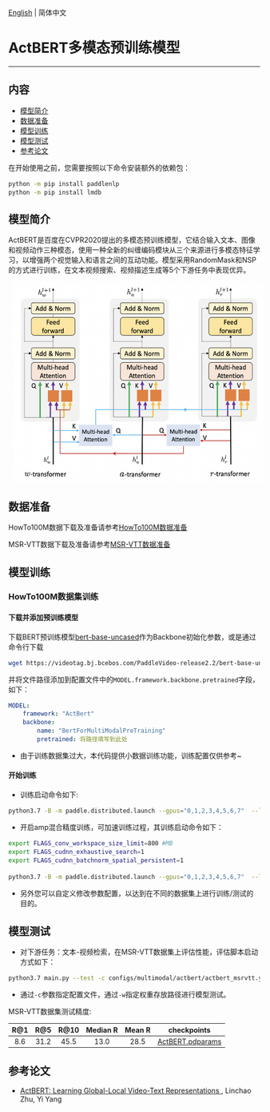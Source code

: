 [English](../../../en/model_zoo/multimodal/actbert.md) | 简体中文

# ActBERT多模态预训练模型

---
## 内容

- [模型简介](#模型简介)
- [数据准备](#数据准备)
- [模型训练](#模型训练)
- [模型测试](#模型测试)
- [参考论文](#参考论文)

在开始使用之前，您需要按照以下命令安装额外的依赖包：
```bash
python -m pip install paddlenlp
python -m pip install lmdb
```

## 模型简介

ActBERT是百度在CVPR2020提出的多模态预训练模型，它结合输入文本、图像和视频动作三种模态，使用一种全新的纠缠编码模块从三个来源进行多模态特征学习，以增强两个视觉输入和语言之间的互动功能。模型采用RandomMask和NSP的方式进行训练，在文本视频搜索、视频描述生成等5个下游任务中表现优异。

<div align="center">
<img src="../../../images/actbert.png" height=400 width=500 hspace='10'/> <br />
</div>


## 数据准备

HowTo100M数据下载及准备请参考[HowTo100M数据准备](../../dataset/howto100m.md)

MSR-VTT数据下载及准备请参考[MSR-VTT数据准备](../../dataset/msrvtt.md)


## 模型训练

### HowTo100M数据集训练

#### 下载并添加预训练模型

下载BERT预训练模型[bert-base-uncased](https://videotag.bj.bcebos.com/PaddleVideo-release2.2/bert-base-uncased.pdparams)作为Backbone初始化参数，或是通过命令行下载

```bash
wget https://videotag.bj.bcebos.com/PaddleVideo-release2.2/bert-base-uncased.pdparams
```

并将文件路径添加到配置文件中的`MODEL.framework.backbone.pretrained`字段，如下：

```yaml
MODEL:
    framework: "ActBert"
    backbone:
        name: "BertForMultiModalPreTraining"
        pretrained: 将路径填写到此处
```

- 由于训练数据集过大，本代码提供小数据训练功能，训练配置仅供参考~

#### 开始训练

- 训练启动命令如下:

```bash
python3.7 -B -m paddle.distributed.launch --gpus="0,1,2,3,4,5,6,7"  --log_dir=log_actbert  main.py  --validate -c configs/multimodal/actbert/actbert.yaml
```

- 开启amp混合精度训练，可加速训练过程，其训练启动命令如下：

```bash
export FLAGS_conv_workspace_size_limit=800 #MB
export FLAGS_cudnn_exhaustive_search=1
export FLAGS_cudnn_batchnorm_spatial_persistent=1

python3.7 -B -m paddle.distributed.launch --gpus="0,1,2,3,4,5,6,7"  --log_dir=log_actbert  main.py  --amp --validate -c configs/multimodal/actbert/actbert.yaml
```

- 另外您可以自定义修改参数配置，以达到在不同的数据集上进行训练/测试的目的。


## 模型测试

- 对下游任务：文本-视频检索，在MSR-VTT数据集上评估性能，评估脚本启动方式如下：


```bash
python3.7 main.py --test -c configs/multimodal/actbert/actbert_msrvtt.yaml -w Actbert.pdparams
```

- 通过`-c`参数指定配置文件，通过`-w`指定权重存放路径进行模型测试。


MSR-VTT数据集测试精度:

| R@1 | R@5 | R@10 | Median R | Mean R | checkpoints |
| :------: | :----------: | :----: | :----: | :----: | :----: |
| 8.6 | 31.2 | 45.5 | 13.0 | 28.5 | [ActBERT.pdparams](https://videotag.bj.bcebos.com/PaddleVideo-release2.2/ActBERT.pdparams) |


## 参考论文

- [ActBERT: Learning Global-Local Video-Text Representations
](https://arxiv.org/abs/2011.07231), Linchao Zhu, Yi Yang

